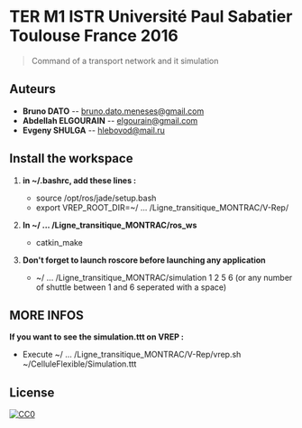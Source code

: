 # TER M1 ISTR Université Paul Sabatier Toulouse France 2016

> Command of a transport network and it simulation

## Auteurs
- __Bruno DATO__ -- bruno.dato.meneses@gmail.com
- __Abdellah ELGOURAIN__ -- elgourain@gmail.com
- __Evgeny SHULGA__ -- hlebovod@mail.ru

## Install the workspace




1. **in ~/.bashrc, add these lines :**
	- source /opt/ros/jade/setup.bash
	- export VREP_ROOT_DIR=~/ ... /Ligne_transitique_MONTRAC/V-Rep/


2. **In ~/ ... /Ligne_transitique_MONTRAC/ros_ws**
	- catkin_make

3. **Don't forget to launch roscore before launching any application**
	- ~/ ... /Ligne_transitique_MONTRAC/simulation 1 2 5 6 (or any number of shuttle between 1 and 6 seperated with a space)

## MORE INFOS

**If you want to see the simulation.ttt on VREP :**
   - Execute ~/ ... /Ligne_transitique_MONTRAC/V-Rep/vrep.sh ~/CelluleFlexible/Simulation.ttt

## License

[![CC0](https://licensebuttons.net/p/zero/1.0/88x31.png)](http://creativecommons.org/publicdomain/zero/1.0/)
